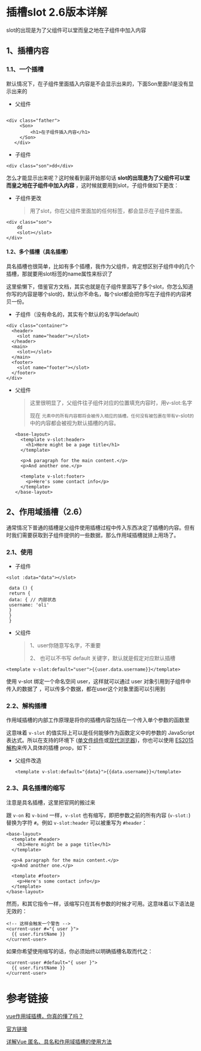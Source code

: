 

#  插槽slot 2.6版本详解

 slot的出现是为了父组件可以堂而皇之地在子组件中加入内容 

## 1、插槽内容

### 1.1、一个插槽

默认情况下，在子组件里面插入内容是不会显示出来的，下面Son里面h1是没有显示出来的

- 父组件

```

<div class="father">
     <Son>
         <h1>在子组件插入内容</h1>
     </Son>
   </div>
```

- 子组件

```
<div class="son">dd</div>
```

怎么才能显示出来呢？这时候看到最开始那句话  **slot的出现是为了父组件可以堂而皇之地在子组件中加入内容** ，这时候就要用到slot，子组件做如下更改：

- 子组件更改

  > 用了slot，你在父组件里面加的任何标签，都会显示在子组件里面。

```
<div class="son">
    dd
    <slot></slot>
</div>
```



#### 1.2、多个插槽（具名插槽）

 具名插槽也很简单，比如有多个插槽，我作为父组件，肯定想区别子组件中的几个插槽，那就要用slot标签的name属性来标识了 

这里偷懒下，借鉴官方文档，其实也就是在子组件里面写了多个slot，你怎么知道你写的内容是哪个slot的，默认你不命名，每个slot都会把你写在子组件的内容拷贝一份。

- 子组件（没有命名的，其实有个默认的名字叫default）

```
<div class="container">
  <header>
    <slot name="header"></slot>
  </header>
  <main>
    <slot></slot>
  </main>
  <footer>
    <slot name="footer"></slot>
  </footer>
</div>
```

- 父组件

  > 这里很明显了，父组件往子组件对应的位置填充内容时，用v-slot:名字
  >
  >  现在 ` 元素中的所有内容都将会被传入相应的插槽。任何没有被包裹在带有 `v-slot` 的 ` 中的内容都会被视为默认插槽的内容。 

  ```
  <base-layout>
    <template v-slot:header>
      <h1>Here might be a page title</h1>
    </template>
  
    <p>A paragraph for the main content.</p>
    <p>And another one.</p>
  
    <template v-slot:footer>
      <p>Here's some contact info</p>
    </template>
  </base-layout>
  ```

## 2、作用域插槽（2.6）

 通常情况下普通的插槽是父组件使用插槽过程中传入东西决定了插槽的内容。但有时我们需要获取到子组件提供的一些数据，那么作用域插槽就排上用场了。 

### 2.1、使用

- 子组件

```
<slot :data="data"></slot>

 data () {
 return {
 data: { // 内部状态
 username: 'oli'
 }
 }
 }
```

- 父组件

  > 1、user你随意写名字，不重要
  >
  > 2、 也可以不书写 default 关键字，默认就是假定对应默认插槽 

```
<template v-slot:default="user">{{user.data.username}}</template>
```

 使用 v-slot 绑定一个命名空间 user，这样就可以通过 user 对象引用到子组件中传入的数据了 ，可以传多个数据，都在user这个对象里面可以引用到

### 2.2、解构插槽

 作用域插槽的内部工作原理是将你的插槽内容包括在一个传入单个参数的函数里 

 这意味着 `v-slot` 的值实际上可以是任何能够作为函数定义中的参数的 JavaScript 表达式。所以在支持的环境下 ([单文件组件](https://cn.vuejs.org/v2/guide/single-file-components.html)或[现代浏览器](https://developer.mozilla.org/zh-CN/docs/Web/JavaScript/Reference/Operators/Destructuring_assignment#浏览器兼容))，你也可以使用 [ES2015 解构](https://developer.mozilla.org/zh-CN/docs/Web/JavaScript/Reference/Operators/Destructuring_assignment#解构对象)来传入具体的插槽 prop，如下： 

- 父组件改造

  ```
  <template v-slot:default="{data}">{{data.username}}</template>
  ```

### 2.3、具名插槽的缩写

注意是具名插槽，这里把官网的搬过来

 跟 `v-on` 和 `v-bind` 一样，`v-slot` 也有缩写，即把参数之前的所有内容 (`v-slot:`) 替换为字符 `#`。例如 `v-slot:header` 可以被重写为 `#header`： 

```
<base-layout>
  <template #header>
    <h1>Here might be a page title</h1>
  </template>

  <p>A paragraph for the main content.</p>
  <p>And another one.</p>

  <template #footer>
    <p>Here's some contact info</p>
  </template>
</base-layout>
```

然而，和其它指令一样，该缩写只在其有参数的时候才可用。这意味着以下语法是无效的：

```
<!-- 这样会触发一个警告 -->
<current-user #="{ user }">
  {{ user.firstName }}
</current-user>
```

如果你希望使用缩写的话，你必须始终以明确插槽名取而代之：

```
<current-user #default="{ user }">
  {{ user.firstName }}
</current-user>
```

# 参考链接

[vue作用域插槽，你真的懂了吗？](https://www.jianshu.com/p/e10baeff888d)

[官方链接](https://cn.vuejs.org/v2/guide/components-slots.html)

[详解Vue 匿名、具名和作用域插槽的使用方法](https://www.jb51.net/article/160043.htm)

